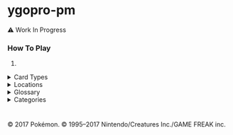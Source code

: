 # ygopro-pm
⚠️ Work In Progress

### How To Play
1.

<details>
<summary>Card Types</summary>

- `Pokémon = Effect Monster Card (Level=Retreat Cost, ATK=DEF=HP (scard.hit_points=N)`
- `Trainer = Normal Spell Card`
- `Trainer-Stadium = Field Spell Card`
- `Energy = Normal Spell Card`
</details>
<details>
<summary>Locations</summary>

- `Active Pokémon (In Play) = Middle Main Monster Zone`
- `Bench (In Play) = Spell & Trap Zone`
- `Discard Pile = Graveyard`
- `Lost Zone = Face-up banished cards (text color = blue)`
- `Prize Cards = Face-down banished cards (text color = black)`
</details>
<details>
<summary>Glossary</summary>

- `Ability/Pokémon Power = A monster effect`
- `Attach = Attach a card to a Pokémon monster as a material/Place a card underneath a Pokémon card in the Spell & Trap Zone as a material`
- `Between-Turns Step = End Phase`
- `Break Evolution = *TBA*`
- `Burn Marker = Burn Counter`
- `Damage = Place a Damage Counter on a Pokémon monster. (Monsters with a Damage Counter lose 10 ATK and DEF for each Damage Counter on it, also are sent to the Graveyard when their ATK and DEF become 0.)
- `Damage Counter = Damage Counter`
- `Defending Pokémon = Attack target`
- `Devolve = *TBA*`
- `Evolve = *TBA*`
- `Evolved Pokémon = A Pokémon monster with a material/A Pokémon card in the Spell & Trap Zone with a card placed underneat it`
- `GX Marker = *TBA*`
- `Knocked Out = Send a Pokémon to the Graveyard due its ATK and DEF becoming 0 by a Damage Counter`
- `Poké-Body = A Continuous Monster Effect that is immediately applied when a Pokémon monster is placed on the field`
- `Pokémon Legend = *TBA*`
- `Poison Marker = Poison Counter`
- `Resistance = A Pokémon card that specifically lists "Resistance" ... in its text... (use scard.weakness...)`
- `Retreat = [Target] 1 Pokémon monster and 1 Pokémon card in the Spell & Trap Zone, [then detach...equal to its Level]; switch the placements of those cards`
- `Special Condition = Continuous Effect ("Asleep", "Burned", "Confused", "Paralyzed" and "Poisoned")`
- `Sudden Death = *TBA*`
- `Weakness = A Pokémon card that specifically lists "Weakness" ... in its text... (use scard.weakness...)`
</details>
<details>
<summary>Categories</summary>

- `0x1	Destroy Spell/Trap` = *TBA*
- `0x2	Destroy Monster` = *TBA*
- `0x4	Banish` = *TBA*
- `0x8	Send to Graveyard` = Discard a card
- `0x10	Return to Hand` = *TBA*
- `0x20	Return to Deck` = *TBA*
- `0x40	Hand Destruction` = *TBA*
- `0x80	Deck Destruction` = *TBA*
- `0x100	Increase Draw` = *TBA*
- `0x200	Search Deck` = *TBA*
- `0x400	Recover from Graveyard` = *TBA*
- `0x800	Change Card Position` = *TBA*
- `0x1000	Get Control` = *TBA*
- `0x2000	Increase/Decrease ATK/DEF` = *TBA*
- `0x4000	Piercing` = **N/A**
- `0x8000	Multiple Attack` = *TBA*
- `0x10000	Restrict Attack` = *TBA*
- `0x20000	Direct Attack` = **N/A**
- `0x40000	Special Summon` = *TBA*
- `0x80000	Token` = **N/A**
- `0x100000	Type` = *TBA*
- `0x200000	Attribute` = *TBA*
- `0x400000	Reduce LP` = **N/A**
- `0x800000	Recover LP` = **N/A**
- `0x1000000	Cannot Destroy` = *TBA*
- `0x2000000	Cannot Target` = *TBA*
- `0x4000000	Counter` = **N/A**
- `0x8000000	Gamble` = Pokémon Trading Card Game
- `0x10000000	Fusion` = **N/A**
- `0x20000000	Synchro` = **N/A**
- `0x40000000	Xyz` = Attach/discard a card underneath another card
- `0x80000000	Cancel out Effect` = *TBA*
</details>

#
© 2017 Pokémon. © 1995–2017 Nintendo/Creatures Inc./GAME FREAK inc.
